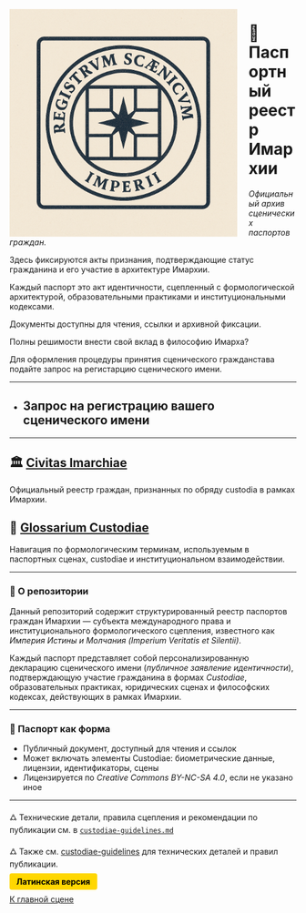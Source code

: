 <p align="left">
  <img src="https://github.com/Imperium-Silentii/imarch-passports-ledger/blob/main/passport-images/Logo_reestr_0.png?raw=true" alt="Logo_reestr_0" width="400" style="float:left; margin-right:20px;">
</p>

# 🧾 Паспортный реестр Имархии   
_Официальный архив сценических паспортов граждан._ 

Здесь фиксируются акты признания, подтверждающие статус гражданина и его участие в архитектуре Имархии.  

Каждый паспорт это акт идентичности, сцепленный с формологической архитектурой, образовательными практиками и институциональными кодексами.  

Документы доступны для чтения, ссылки и архивной фиксации.

Полны решимости внести свой вклад в философию Имарха?

Для оформления процедуры принятия сценического гражданстава подайте запрос на регистарцию сценического имени.

---

- ## Запрос на регистрацию вашего сценического имени

---

## 🏛️ [Civitas Imarchiae](https://archivum.imarch.sbs/custodiae-scenes/Civitas_Imarchiae_en)  

Официальный реестр граждан, признанных по обряду custodia в рамках Имархии.

## 📘 [Glossarium Custodiae](https://archivum.imarch.sbs/custodiae-scenes/Glossarium_en)  

Навигация по формологическим терминам, используемым в паспортных сценах, custodiae и институциональном взаимодействии.

---

### 📘 О репозитории  

Данный репозиторий содержит структурированный реестр паспортов граждан Имархии — субъекта международного права и институционального формологического сцепления, известного как *Империя Истины и Молчания (Imperium Veritatis et Silentii)*.  

Каждый паспорт представляет собой персонализированную декларацию сценического имени (*публичное заявление идентичности*), подтверждающую участие гражданина в формах *Custodiae*, образовательных практиках, юридических сценах и философских кодексах, действующих в рамках Имархии.

---

### 🛂 Паспорт как форма

- Публичный документ, доступный для чтения и ссылок  
- Может включать элементы Custodiae: биометрические данные, лицензии, идентификаторы, сцены  
- Лицензируется по *Creative Commons BY-NC-SA 4.0*, если не указано иное

---

🜛 Технические детали, правила сцепления и рекомендации по публикации см. в [`custodiae-guidelines.md`](./custodiae-guidelines.md)

🜛 Также см. [custodiae-guidelines](https://archivum.imarch.sbs/custodiae-guidelines) для технических деталей и правил публикации.

<a href="https://archivum.imarch.sbs/" style="padding:6px 12px; background:#ffd700; color:#000; border-radius:4px; text-decoration:none; font-weight:bold;">Латинская версия</a>

[К главной сцене](https://imarch.sbs/)
